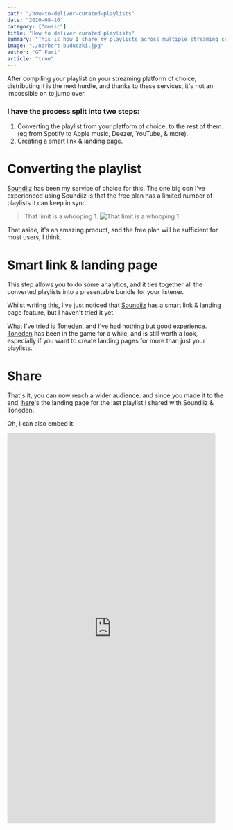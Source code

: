 ```yaml
---
path: "/how-to-deliver-curated-playlists"
date: "2020-08-16"
category: ["music"]
title: "How to deliver curated playlists"
summary: "This is how I share my playlists across multiple streaming services, with minimal effort, for free."
image: "./norbert-buduczki.jpg"
author: "GT Fari"
article: "true"
---
```

After compiling your playlist on your streaming platform of choice, distributing it is the next hurdle, and thanks to these services, it's not an impossible on to jump over. 

### I have the process split into two steps:

1. Converting the playlist from your platform of choice, to the rest of them. (eg from Spotify to Apple music, Deezer, YouTube, & more).
2. Creating a smart link & landing page.


# Converting the playlist

[Soundiiz](https://soundiiz.com/) has been my service of choice for this. The one big con I've experienced using Soundiiz is that the free plan has a limited number of playlists it can keep in sync. 

> That limit is a whooping 1.
> ![That limit is a whooping 1.](https://media.giphy.com/media/xT77XTpyEzJ4OJO06c/giphy.gif) 

That aside, it's an amazing product, and the free plan will be sufficient for most users, I think.


# Smart link & landing page

This step allows you to do some analytics, and it ties together all the converted playlists into a presentable bundle for your listener.

Whilst writing this, I've just noticed that [Soundiiz](https://soundiiz.com/) has a smart link & landing page feature, but I haven't tried it yet.

What I've tried is [Toneden](https://www.toneden.io/), and I've had nothing but good experience. [Toneden](https://www.toneden.io/) has been in the game for a while, and is still worth a look, especially if you want to create landing pages for more than just your playlists.


# Share 

That's it, you can now reach a wider audience. and since you made it to the end, [here](https://goosebumps.fanlink.to/guestmix)'s the landing page for the last playlist I shared with Soundiiz & Toneden.

<span class="">Oh, I can also embed it:</span>

<iframe class="" src="https://goosebumps.fanlink.to/guestmix?embed=true" allowfullscreen style="border-radius:3px" frameborder="0" height="900" width="480"></iframe>